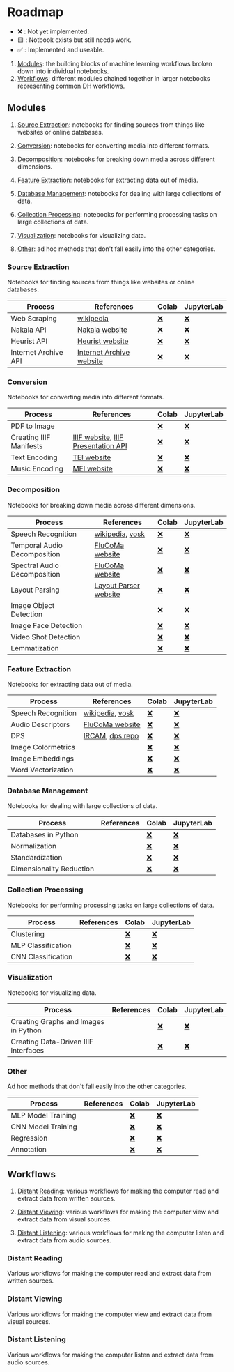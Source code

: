# Roadmap

- ❌ : Not yet implemented.
- 🟨 : Notbook exists but still needs work.
- ✅ : Implemented and useable.

1. [Modules](#modules): the building blocks of machine learning workflows broken down into individual notebooks.
2. [Workflows](#workflows): different modules chained together in larger notebooks representing common DH workflows.

## Modules

1. [Source Extraction](#source-extraction): notebooks for finding sources from things like websites or online databases.

2. [Conversion](#conversion): notebooks for converting media into different formats.

3. [Decomposition](#decomposition): notebooks for breaking down media across different dimensions.

4. [Feature Extraction](#feature-extraction): notebooks for extracting data out of media.

5. [Database Management](#database-management): notebooks for dealing with large collections of data.

6. [Collection Processing](#collection-processing): notebooks for performing processing tasks on large collections of data.

7. [Visualization](#visualization): notebooks for visualizing data.

8. [Other](#other): ad hoc methods that don't fall easily into the other categories.

### Source Extraction
Notebooks for finding sources from things like websites or online databases.

|Process               |References            |Colab                 |JupyterLab            |
|----------------------|----------------------|----------------------|----------------------|
|Web Scraping|[wikipedia](https://en.wikipedia.org/wiki/Web_scraping)|[❌]()|[❌]()|
|Nakala API|[Nakala website](https://www.nakala.fr/)|[❌]()|[❌]()|
|Heurist API|[Heurist website](https://heuristnetwork.org/)|[❌]()|[❌]()|
|Internet Archive API|[Internet Archive website](https://archive.org/)|[❌]()|[❌]()|

### Conversion
Notebooks for converting media into different formats.

|Process               |References            |Colab                 |JupyterLab            |
|----------------------|----------------------|----------------------|----------------------|
|PDF to Image||[❌]()|[❌]()|
|Creating IIIF Manifests|[IIIF website](https://iiif.io/), [IIIF Presentation API](https://iiif.io/api/presentation/3.0/)|[❌]()|[❌]()|
|Text Encoding|[TEI website](https://tei-c.org/)|[❌]()|[❌]()|
|Music Encoding|[MEI website](https://music-encoding.org/)|[❌]()|[❌]()|

### Decomposition
Notebooks for breaking down media across different dimensions.

|Process               |References            |Colab                 |JupyterLab            |
|----------------------|----------------------|----------------------|----------------------|
|Speech Recognition|[wikipedia](https://en.wikipedia.org/wiki/Speech_recognition), [vosk](https://alphacephei.com/vosk/)|[❌]()|[❌]()|
|Temporal Audio Decomposition|[FluCoMa website](https://www.flucoma.org/)|[❌]()|[❌]()|
|Spectral Audio Decomposition|[FluCoMa website](https://www.flucoma.org/)|[❌]()|[❌]()|
|Layout Parsing|[Layout Parser website](https://layout-parser.github.io/)|[❌]()|[❌]()|
|Image Object Detection||[❌]()|[❌]()|
|Image Face Detection||[❌]()|[❌]()|
|Video Shot Detection||[❌]()|[❌]()|
|Lemmatization||[❌]()|[❌]()|

### Feature Extraction
Notebooks for extracting data out of media.

|Process               |References            |Colab                 |JupyterLab            |
|----------------------|----------------------|----------------------|----------------------|
|Speech Recognition|[wikipedia](https://en.wikipedia.org/wiki/Speech_recognition), [vosk](https://alphacephei.com/vosk/)|[❌]()|[❌]()|
|Audio Descriptors|[FluCoMa website](https://www.flucoma.org/)|[❌]()|[❌]()|
|DPS|[IRCAM](http://recherche.ircam.fr/anasyn/peeters/ARTICLES/Peeters_2003_cuidadoaudiofeatures.pdf), [dps repo](https://github.com/jdchart/dps)|[❌]()|[❌]()|
|Image Colormetrics||[❌]()|[❌]()|
|Image Embeddings||[❌]()|[❌]()|
|Word Vectorization||[❌]()|[❌]()|

### Database Management
Notebooks for dealing with large collections of data.

|Process               |References            |Colab                 |JupyterLab            |
|----------------------|----------------------|----------------------|----------------------|
|Databases in Python||[❌]()|[❌]()|
|Normalization||[❌]()|[❌]()|
|Standardization||[❌]()|[❌]()|
|Dimensionality Reduction||[❌]()|[❌]()|

### Collection Processing
Notebooks for performing processing tasks on large collections of data.

|Process               |References            |Colab                 |JupyterLab            |
|----------------------|----------------------|----------------------|----------------------|
|Clustering||[❌]()|[❌]()|
|MLP Classification||[❌]()|[❌]()|
|CNN Classification||[❌]()|[❌]()|

### Visualization
Notebooks for visualizing data.

|Process               |References            |Colab                 |JupyterLab            |
|----------------------|----------------------|----------------------|----------------------|
|Creating Graphs and Images in Python||[❌]()|[❌]()|
|Creating Data-Driven IIIF Interfaces||[❌]()|[❌]()|

### Other
Ad hoc methods that don't fall easily into the other categories.

|Process               |References            |Colab                 |JupyterLab            |
|----------------------|----------------------|----------------------|----------------------|
|MLP Model Training||[❌]()|[❌]()|
|CNN Model Training||[❌]()|[❌]()|
|Regression||[❌]()|[❌]()|
|Annotation||[❌]()|[❌]()|

## Workflows

1. [Distant Reading](#distant-reading): various workflows for making the computer read and extract data from written sources.

2. [Distant Viewing](#distant-viewing): various workflows for making the computer view and extract data from visual sources.

3. [Distant Listening](#distant-listening): various workflows for making the computer listen and extract data from audio sources.

### Distant Reading
Various workflows for making the computer read and extract data from written sources.

### Distant Viewing
Various workflows for making the computer view and extract data from visual sources.

### Distant Listening
Various workflows for making the computer listen and extract data from audio sources.